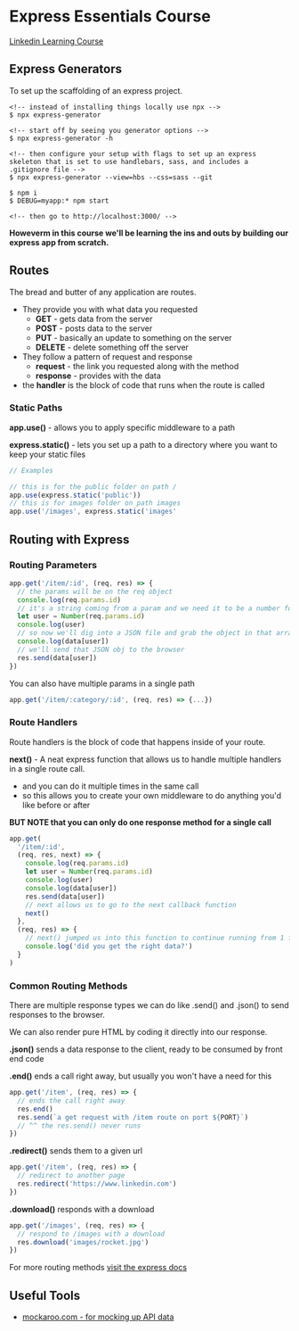 # Express Essentials Course

[Linkedin Learning Course](https://linkedin.com/learning/express-essential-training)

## Express Generators

To set up the scaffolding of an express project.

```terminal
<!-- instead of installing things locally use npx -->
$ npx express-generator

<!-- start off by seeing you generator options -->
$ npx express-generator -h

<!-- then configure your setup with flags to set up an express skeleton that is set to use handlebars, sass, and includes a .gitignore file -->
$ npx express-generator --view=hbs --css=sass --git

$ npm i
$ DEBUG=myapp:* npm start

<!-- then go to http://localhost:3000/ -->
```

**Howeverm in this course we'll be learning the ins and outs by building our express app from scratch.**

## Routes

The bread and butter of any application are routes.

- They provide you with what data you requested
  - **GET** - gets data from the server
  - **POST** - posts data to the server
  - **PUT** - basically an update to something on the server
  - **DELETE** - delete something off the server
- They follow a pattern of request and response
  - **request** - the link you requested along with the method
  - **response** - provides with the data
- the **handler** is the block of code that runs when the route is called

### Static Paths

**app.use()** - allows you to apply specific middleware to a path

**express.static()** - lets you set up a path to a directory where you want to keep your static files

```js
// Examples

// this is for the public folder on path /
app.use(express.static('public'))
// this is for images folder on path images
app.use('/images', express.static('images'
```

## Routing with Express

### Routing Parameters

```js
app.get('/item/:id', (req, res) => {
  // the params will be on the req object
  console.log(req.params.id)
  // it's a string coming from a param and we need it to be a number for when we match it to an id in a DB
  let user = Number(req.params.id)
  console.log(user)
  // so now we'll dig into a JSON file and grab the object in that array position
  console.log(data[user])
  // we'll send that JSON obj to the browser
  res.send(data[user])
})
```

You can also have multiple params in a single path

```js
app.get('/item/:category/:id', (req, res) => {...})
```

### Route Handlers

Route handlers is the block of code that happens inside of your route.

**next()** - A neat express function that allows us to handle multiple handlers in a single route call.

- and you can do it multiple times in the same call
- so this allows you to create your own middleware to do anything you'd like before or after

**BUT NOTE that you can only do one response method for a single call**

```js
app.get(
  '/item/:id',
  (req, res, next) => {
    console.log(req.params.id)
    let user = Number(req.params.id)
    console.log(user)
    console.log(data[user])
    res.send(data[user])
    // next allows us to go to the next callback function
    next()
  },
  (req, res) => {
    // next() jumped us into this function to continue running from 1 function to the next
    console.log('did you get the right data?')
  }
)
```

### Common Routing Methods

There are multiple response types we can do like .send() and .json() to send responses to the browser.

We can also render pure HTML by coding it directly into our response.

**.json()** sends a data response to the client, ready to be consumed by front end code

**.end()** ends a call right away, but usually you won't have a need for this

```js
app.get('/item', (req, res) => {
  // ends the call right away
  res.end()
  res.send(`a get request with /item route on port ${PORT}`)
  // ^^ the res.send() never runs
})
```

**.redirect()** sends them to a given url

```js
app.get('/item', (req, res) => {
  // redirect to another page
  res.redirect('https://www.linkedin.com')
})
```

**.download()** responds with a download

```js
app.get('/images', (req, res) => {
  // respond to /images with a download
  res.download('images/rocket.jpg')
})
```

For more routing methods [visit the express docs](http://expressjs.com/en/guide/routing.html)

## Useful Tools

- [mockaroo.com - for mocking up API data](https://www.mockaroo.com/)
